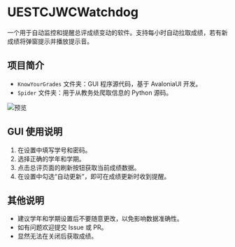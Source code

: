 # UESTCJWCWatchdog

一个用于自动监控和提醒总评成绩变动的软件。支持每小时自动拉取成绩，若有新成绩将弹窗提示并播放提示音。

## 项目简介

- `KnowYourGrades` 文件夹：GUI 程序源代码，基于 AvaloniaUI 开发。
- `Spider` 文件夹：用于从教务处爬取信息的 Python 源码。

![预览](preview-1.png)

## GUI 使用说明

1. 在设置中填写学号和密码。
2. 选择正确的学年和学期。
3. 点击总评页面的刷新按钮获取当前成绩数据。
4. 在设置中勾选“自动更新”，即可在成绩更新时收到提醒。

## 其他说明

- 建议学年和学期设置后不要随意更改，以免影响数据准确性。
- 如有问题欢迎提交 Issue 或 PR。
- 显然无法在关闭后获取成绩。